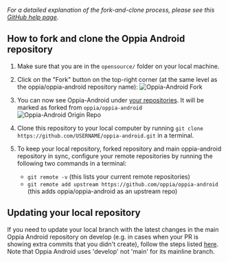 _For a detailed explanation of the fork-and-clone process, please see this [GitHub help page](https://help.github.com/en/github/getting-started-with-github/fork-a-repo#platform-linux)._

## How to fork and clone the Oppia Android repository

1. Make sure that you are in the `opensource/` folder on your local machine.

2. Click on the "Fork" button on the top-right corner (at the same level as the oppia/oppia-android repository name):
![Oppia-Android Fork](https://user-images.githubusercontent.com/9396084/71397560-eed7b600-2643-11ea-854c-ea1d57df497d.png)

3. You can now see Oppia-Android under [your repositories](https://github.com/). It will be marked as forked from `oppia/oppia-android`
![Oppia-Android Origin Repo](https://user-images.githubusercontent.com/9396084/71338640-b0c09080-2576-11ea-8dc3-3d4a0ef59877.png)

4. Clone this repository to your local computer by running `git clone https://github.com/USERNAME/oppia-android.git` in a terminal.

5. To keep your local repository, forked repository and main oppia-android repository in sync, configure your remote repositories by running the following two commands in a terminal:
   - `git remote -v` (this lists your current remote repositories)
   - `git remote add upstream https://github.com/oppia/oppia-android` (this adds oppia/oppia-android as an upstream repo)

## Updating your local repository

If you need to update your local branch with the latest changes in the main Oppia Android repository on develop (e.g. in cases when your PR is showing extra commits that you didn't create), follow the steps listed [here](https://docs.github.com/en/free-pro-team@latest/github/collaborating-with-issues-and-pull-requests/syncing-a-fork). Note that Oppia Android uses 'develop' not 'main' for its mainline branch.